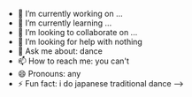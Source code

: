 
- 🔭 I’m currently working on ...
- 🌱 I’m currently learning ...
- 👯 I’m looking to collaborate on ...
- 🤔 I’m looking for help with nothing
- 💬 Ask me about: dance
- 📫 How to reach me: you can't
- 😄 Pronouns: any
- ⚡ Fun fact: i do japanese traditional dance
-->
